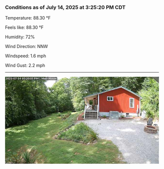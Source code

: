 ### Conditions as of July 14, 2025 at 3:25:20 PM CDT 

Temperature: 88.30 &deg;F

Feels like: 88.30 &deg;F

Humidity: 72%

Wind Direction: NNW

Windspeed: 1.6 mph

Wind Gust: 2.2 mph

---

<img src="./images/latest.jpeg"/>

